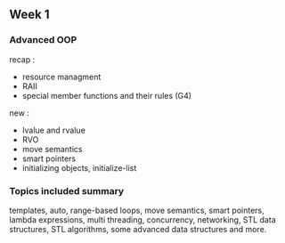 ## Week 1

### Advanced OOP

recap :
- resource managment
- RAII
- special member functions and their rules (G4)

new :
- lvalue and rvalue
- RVO
- move semantics
- smart pointers
- initializing objects, initialize-list 















### Topics included summary

templates, auto, range-based loops, move semantics, smart pointers, lambda expressions,
multi threading, concurrency, networking, STL data structures, STL algorithms,
some advanced data structures and more.

